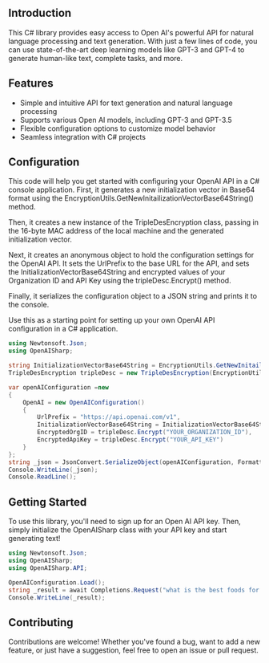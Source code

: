 


## Introduction
This C# library provides easy access to Open AI's powerful API for natural language processing and text generation. With just a few lines of code, you can use state-of-the-art deep learning models like GPT-3 and GPT-4 to generate human-like text, complete tasks, and more.

## Features
* Simple and intuitive API for text generation and natural language processing
* Supports various Open AI models, including GPT-3 and GPT-3.5
* Flexible configuration options to customize model behavior
* Seamless integration with C# projects

## Configuration

This code will help you get started with configuring your OpenAI API in a C# console application. First, it generates a new initialization vector in Base64 format using the EncryptionUtils.GetNewInitailizationVectorBase64String() method.

Then, it creates a new instance of the TripleDesEncryption class, passing in the 16-byte MAC address of the local machine and the generated initialization vector.

Next, it creates an anonymous object to hold the configuration settings for the OpenAI API. It sets the UrlPrefix to the base URL for the API, and sets the InitializationVectorBase64String and encrypted values of your Organization ID and API Key using the tripleDesc.Encrypt() method.

Finally, it serializes the configuration object to a JSON string and prints it to the console.

Use this as a starting point for setting up your own OpenAI API configuration in a C# application.

``` csharp
using Newtonsoft.Json;
using OpenAISharp;

string InitializationVectorBase64String = EncryptionUtils.GetNewInitailizationVectorBase64String();
TripleDesEncryption tripleDesc = new TripleDesEncryption(EncryptionUtils.GetMacAddress16BytesFormat(), InitializationVectorBase64String);

var openAIConfiguration =new
{
    OpenAI = new OpenAIConfiguration()
    {
        UrlPrefix = "https://api.openai.com/v1",
        InitializationVectorBase64String = InitializationVectorBase64String,
        EncryptedOrgID = tripleDesc.Encrypt("YOUR_ORGANIZATION_ID"),
        EncryptedApiKey = tripleDesc.Encrypt("YOUR_API_KEY")
    }
};
string _json = JsonConvert.SerializeObject(openAIConfiguration, Formatting.Indented);
Console.WriteLine(_json);
Console.ReadLine(); 
```


## Getting Started
To use this library, you'll need to sign up for an Open AI API key. Then, simply initialize the OpenAISharp class with your API key and start generating text!

``` csharp
using Newtonsoft.Json;
using OpenAISharp;
using OpenAISharp.API;

OpenAIConfiguration.Load();
string _result = await Completions.Request("what is the best foods for a red wine?", Completions.Model.text_davinci_003, null, null, 1, 1);
Console.WriteLine(_result);
```

## Contributing
Contributions are welcome! Whether you've found a bug, want to add a new feature, or just have a suggestion, feel free to open an issue or pull request.